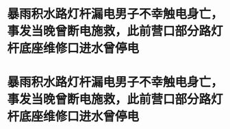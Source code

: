 # 暴雨积水路灯杆漏电男子不幸触电身亡，事发当晚曾断电施救，此前营口部分路灯杆底座维修口进水曾停电

# 暴雨积水路灯杆漏电男子不幸触电身亡，事发当晚曾断电施救，此前营口部分路灯杆底座维修口进水曾停电

